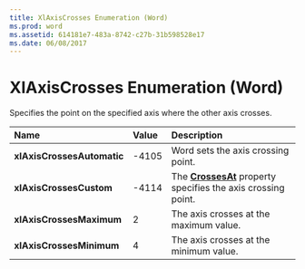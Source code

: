```yaml
---
title: XlAxisCrosses Enumeration (Word)
ms.prod: word
ms.assetid: 614181e7-483a-8742-c27b-31b598528e17
ms.date: 06/08/2017
---
```



# XlAxisCrosses Enumeration (Word)

Specifies the point on the specified axis where the other axis crosses.



|**Name**|**Value**|**Description**|
|:-----|:-----|:-----|
| **xlAxisCrossesAutomatic**|-4105|Word sets the axis crossing point.|
| **xlAxisCrossesCustom**|-4114|The **[CrossesAt](axis-crossesat-property-word.md)** property specifies the axis crossing point.|
| **xlAxisCrossesMaximum**|2|The axis crosses at the maximum value.|
| **xlAxisCrossesMinimum**|4|The axis crosses at the minimum value.|

